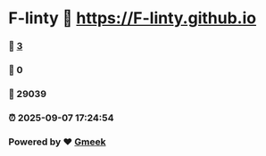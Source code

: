 # F-linty :link: https://F-linty.github.io 
### :page_facing_up: [3](https://F-linty.github.io/tag.html) 
### :speech_balloon: 0 
### :hibiscus: 29039 
### :alarm_clock: 2025-09-07 17:24:54 
### Powered by :heart: [Gmeek](https://github.com/Meekdai/Gmeek)
